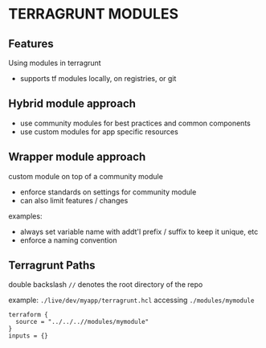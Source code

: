 # TERRAGRUNT MODULES

## Features
Using modules in terragrunt
- supports tf modules locally, on registries, or git

## Hybrid module approach
- use community modules for best practices and common components
- use custom modules for app specific resources

## Wrapper module approach
custom module on top of a community module
- enforce standards on settings for community module
- can also limit features / changes

examples:
- always set variable name with addt'l prefix / suffix to keep it unique, etc
- enforce a naming convention

## Terragrunt Paths

double backslash `//` denotes the root directory of the repo

example: `./live/dev/myapp/terragrunt.hcl` accessing `./modules/mymodule`

```hcl
terraform {
  source = "../../..//modules/mymodule"
}
inputs = {}
```

